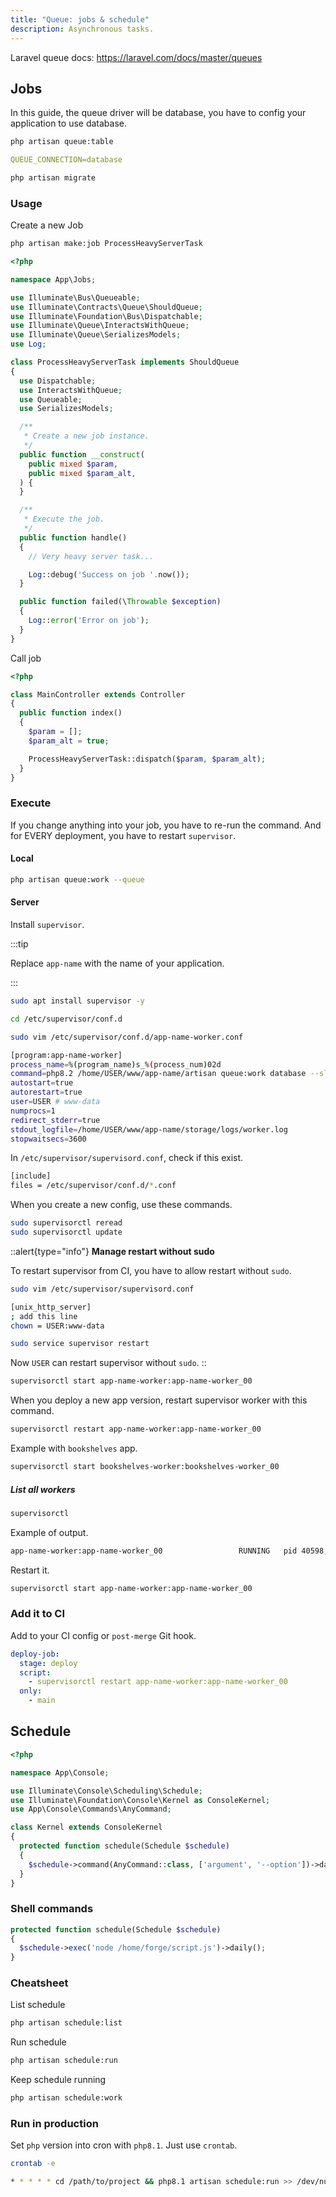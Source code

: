 ```yaml
---
title: "Queue: jobs & schedule"
description: Asynchronous tasks.
---
```


Laravel queue docs: <https://laravel.com/docs/master/queues>

## Jobs

In this guide, the queue driver will be database, you have to config your application to use database.

```bash
php artisan queue:table
```

```yaml title=".env"
QUEUE_CONNECTION=database
```

```bash
php artisan migrate
```

### Usage

Create a new Job

```bash
php artisan make:job ProcessHeavyServerTask
```

```php title="app/Jobs/ProcessHeavyServerTask.php"
<?php

namespace App\Jobs;

use Illuminate\Bus\Queueable;
use Illuminate\Contracts\Queue\ShouldQueue;
use Illuminate\Foundation\Bus\Dispatchable;
use Illuminate\Queue\InteractsWithQueue;
use Illuminate\Queue\SerializesModels;
use Log;

class ProcessHeavyServerTask implements ShouldQueue
{
  use Dispatchable;
  use InteractsWithQueue;
  use Queueable;
  use SerializesModels;

  /**
   * Create a new job instance.
   */
  public function __construct(
    public mixed $param,
    public mixed $param_alt,
  ) {
  }

  /**
   * Execute the job.
   */
  public function handle()
  {
    // Very heavy server task...

    Log::debug('Success on job '.now());
  }

  public function failed(\Throwable $exception)
  {
    Log::error('Error on job');
  }
}
```

Call job

```php title="app/Http/Controller/MainController.php"
<?php

class MainController extends Controller
{
  public function index()
  {
    $param = [];
    $param_alt = true;

    ProcessHeavyServerTask::dispatch($param, $param_alt);
  }
}
```

### Execute

If you change anything into your job, you have to re-run the command. And for EVERY deployment, you have to restart `supervisor`.

#### Local

```bash
php artisan queue:work --queue
```

#### Server

Install `supervisor`.

:::tip

Replace `app-name` with the name of your application.

:::

```bash
sudo apt install supervisor -y
```

```bash
cd /etc/supervisor/conf.d
```

```bash
sudo vim /etc/supervisor/conf.d/app-name-worker.conf
```

```bash [/etc/supervisor/conf.d/app-name-worker.conf]
[program:app-name-worker]
process_name=%(program_name)s_%(process_num)02d
command=php8.2 /home/USER/www/app-name/artisan queue:work database --sleep=3 --tries=3
autostart=true
autorestart=true
user=USER # www-data
numprocs=1
redirect_stderr=true
stdout_logfile=/home/USER/www/app-name/storage/logs/worker.log
stopwaitsecs=3600
```

In `/etc/supervisor/supervisord.conf`, check if this exist.

```bash [/etc/supervisor/supervisord.conf]
[include]
files = /etc/supervisor/conf.d/*.conf
```

When you create a new config, use these commands.

```bash
sudo supervisorctl reread
sudo supervisorctl update
```

::alert{type="info"}
**Manage restart without sudo**

To restart supervisor from CI, you have to allow restart without `sudo`.

```bash
sudo vim /etc/supervisor/supervisord.conf
```

```bash [/etc/supervisor/supervisord.conf]
[unix_http_server]
; add this line
chown = USER:www-data
```

```bash
sudo service supervisor restart
```

Now `USER` can restart supervisor without `sudo`.
::


```bash
supervisorctl start app-name-worker:app-name-worker_00
```

When you deploy a new app version, restart supervisor worker with this command.

```bash
supervisorctl restart app-name-worker:app-name-worker_00
```

Example with `bookshelves` app.

```bash
supervisorctl start bookshelves-worker:bookshelves-worker_00
```

##### List all workers

```bash
supervisorctl
```

Example of output.

```bash [output]
app-name-worker:app-name-worker_00                 RUNNING   pid 40598, uptime 0:03:30
```

Restart it.

```bash
supervisorctl start app-name-worker:app-name-worker_00
```



### Add it to CI

Add to your CI config or `post-merge` Git hook.

```yaml [.gitlab-ci.yml]
deploy-job:
  stage: deploy
  script:
    - supervisorctl restart app-name-worker:app-name-worker_00
  only:
    - main
```

## Schedule

```php [app/Console/Kernel.php]
<?php

namespace App\Console;

use Illuminate\Console\Scheduling\Schedule;
use Illuminate\Foundation\Console\Kernel as ConsoleKernel;
use App\Console\Commands\AnyCommand;

class Kernel extends ConsoleKernel
{
  protected function schedule(Schedule $schedule)
  {
    $schedule->command(AnyCommand::class, ['argument', '--option'])->daily();
  }
}
```

### Shell commands

```php [app/Console/Kernel.php]
protected function schedule(Schedule $schedule)
{
  $schedule->exec('node /home/forge/script.js')->daily();
}
```

### Cheatsheet

List schedule

```bash
php artisan schedule:list
```

Run schedule

```bash
php artisan schedule:run
```

Keep schedule running

```bash
php artisan schedule:work
```

### Run in production

Set `php` version into cron with `php8.1`. Just use `crontab`.

```bash
crontab -e
```

```bash
* * * * * cd /path/to/project && php8.1 artisan schedule:run >> /dev/null 2>&1
```
